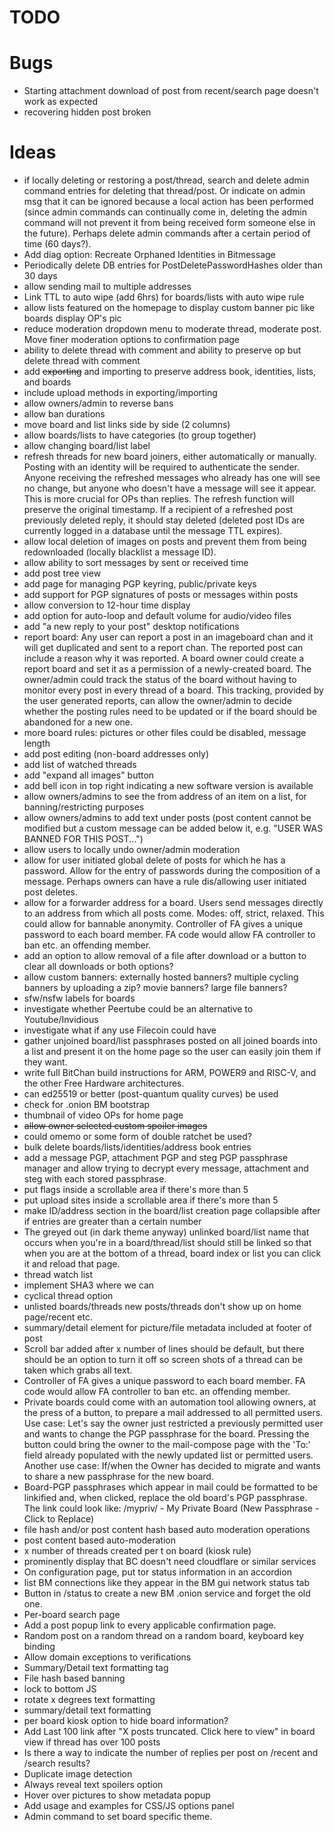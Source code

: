# TODO

# Bugs

 - Starting attachment download of post from recent/search page doesn't work as expected
 - recovering hidden post broken

# Ideas

 - if locally deleting or restoring a post/thread, search and delete admin command entries for deleting that thread/post. Or indicate on admin msg that it can be ignored because a local action has been performed (since admin commands can continually come in, deleting the admin command will not prevent it from being received form someone else in the future). Perhaps delete admin commands after a certain period of time (60 days?).
 - Add diag option: Recreate Orphaned Identities in Bitmessage
 - Periodically delete DB entries for PostDeletePasswordHashes older than 30 days
 - allow sending mail to multiple addresses
 - Link TTL to auto wipe (add 6hrs) for boards/lists with auto wipe rule
 - allow lists featured on the homepage to display custom banner pic like boards display OP's pic
 - reduce moderation dropdown menu to moderate thread, moderate post. Move finer moderation options to confirmation page
 - ability to delete thread with comment and ability to preserve op but delete thread with comment
 - add ~~exporting~~ and importing to preserve address book, identities, lists, and boards
 - include upload methods in exporting/importing
 - allow owners/admin to reverse bans
 - allow ban durations
 - move board and list links side by side (2 columns)
 - allow boards/lists to have categories (to group together)
 - allow changing board/list label
 - refresh threads for new board joiners, either automatically or manually. Posting with an identity will be required to authenticate the sender. Anyone receiving the refreshed messages who already has one will see no change, but anyone who doesn't have a message will see it appear. This is more crucial for OPs than replies. The refresh function will preserve the original timestamp. If a recipient of a refreshed post previously deleted reply, it should stay deleted (deleted post IDs are currently logged in a database until the message TTL expires).
 - allow local deletion of images on posts and prevent them from being redownloaded (locally blacklist a message ID).
 - allow ability to sort messages by sent or received time
 - add post tree view
 - add page for managing PGP keyring, public/private keys
 - add support for PGP signatures of posts or messages within posts
 - allow conversion to 12-hour time display
 - add option for auto-loop and default volume for audio/video files
 - add "a new reply to your post" desktop notifications
 - report board: Any user can report a post in an imageboard chan and it will get duplicated and sent to a report chan. The reported post can include a reason why it was reported. A board owner could create a report board and set it as a permission of a newly-created board. The owner/admin could track the status of the board without having to monitor every post in every thread of a board. This tracking, provided by the user generated reports, can allow the owner/admin to decide whether the posting rules need to be updated or if the board should be abandoned for a new one.
 - more board rules: pictures or other files could be disabled, message length
 - add post editing (non-board addresses only)
 - add list of watched threads
 - add "expand all images" button
 - add bell icon in top right indicating a new software version is available
 - allow owners/admins to see the from address of an item on a list, for banning/restricting purposes
 - allow owners/admins to add text under posts (post content cannot be modified but a custom message can be added below it, e.g. "USER WAS BANNED FOR THIS POST...")
 - allow users to locally undo owner/admin moderation
 - allow for user initiated global delete of posts for which he has a password. Allow for the entry of passwords during the composition of a message. Perhaps owners can have a rule dis/allowing user initiated post deletes.
 - allow for a forwarder address for a board. Users send messages directly to an address from which all posts come. Modes: off, strict, relaxed. This could allow for bannable anonymity. Controller of FA gives a unique password to each board member. FA code would allow FA controller to ban etc. an offending member.
 - add an option to allow removal of a file after download or a button to clear all downloads or both options?
 - allow custom banners: externally hosted banners? multiple cycling banners by uploading a zip? movie banners? large file banners?
 - sfw/nsfw labels for boards
 - investigate whether Peertube could be an alternative to Youtube/Invidious
 - investigate what if any use Filecoin could have
 - gather unjoined board/list passphrases posted on all joined boards into a list and present it on the home page so the user can easily join them if they want.
 - write full BitChan build instructions for ARM, POWER9 and RISC-V, and the other Free Hardware architectures.
 - can ed25519 or better (post-quantum quality curves) be used
 - check for .onion BM bootstrap
 - thumbnail of video OPs for home page
 - ~~allow owner selected custom spoiler images~~
 - could omemo or some form of double ratchet be used?
 - bulk delete boards/lists/identities/address book entries
 - add a message PGP, attachment PGP and steg PGP passphrase manager and allow trying to decrypt every message, attachment and steg with each stored passphrase.
 - put flags inside a scrollable area if there's more than 5
 - put upload sites inside a scrollable area if there's more than 5
 - make ID/address section in the board/list creation page collapsible after if entries are greater than a certain number
 - The greyed out (in dark theme anyway) unlinked board/list name that occurs when you're in a board/thread/list should still be linked so that when you are at the bottom of a thread, board index or list you can click it and reload that page.
 - thread watch list
 - implement SHA3 where we can
 - cyclical thread option
 - unlisted boards/threads new posts/threads don't show up on home page/recent etc.
 - summary/detail element for picture/file metadata included at footer of post
 - Scroll bar added after x number of lines should be default, but there should be an option to turn it off so screen shots of a thread can be taken which grabs all text.
 - Controller of FA gives a unique password to each board member. FA code would allow FA controller to ban etc. an offending member.
 - Private boards could come with an automation tool allowing owners, at the press of a button, to prepare a mail addressed to all permitted users. Use case: Let's say the owner just restricted a previously permitted user and wants to change the PGP passphrase for the board. Pressing the button could bring the owner to the mail-compose page with the 'To:' field already populated with the newly updated list or permitted users. Another use case: If/when the Owner has decided to migrate and wants to share a new passphrase for the new board.
 - Board-PGP passphrases which appear in mail could be formatted to be linkified and, when clicked, replace the old board's PGP passphrase. The link could look like: /mypriv/ - My Private Board (New Passphrase - Click to Replace)
 - file hash and/or post content hash based auto moderation operations
 - post content based auto-moderation
 - x number of threads created per t on board (kiosk rule)
 - prominently display that BC doesn't need cloudflare or similar services
 - On configuration page, put tor status information in an accordion
 - list BM connections like they appear in the BM gui network status tab
 - Button in /status to create a new BM .onion service and forget the old one.
 - Per-board search page
 - Add a post popup link to every applicable confirmation page.
 - Random post on a random thread on a random board, keyboard key binding
 - Allow domain exceptions to verifications
 - Summary/Detail text formatting tag
 - File hash based banning
 - lock to bottom JS
 - rotate x degrees text formatting
 - summary/detail text formatting
 - per board kiosk option to hide board information?
 - Add Last 100 link after "X posts truncated. Click here to view" in board view if thread has over 100 posts
 - Is there a way to indicate the number of replies per post on /recent and /search results?
 - Duplicate image detection
 - Always reveal text spoilers option
 - Hover over pictures to show metadata popup
 - Add usage and examples for CSS/JS options panel
 - Admin command to set board specific theme. 
